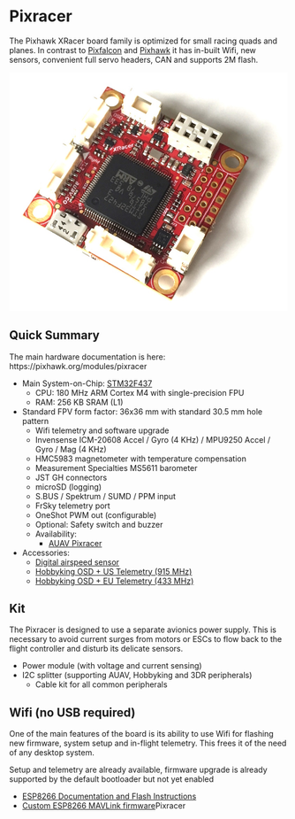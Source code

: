 # Pixracer

The Pixhawk XRacer board family is optimized for small racing quads and planes. In contrast to [Pixfalcon](hardware-pixfalcon.md) and [Pixhawk](hardware-pixhawk.md) it has in-built Wifi, new sensors, convenient full servo headers, CAN and supports 2M flash.

![pixracer](../pictures/hardware/hardware-pixracer.jpg)

## Quick Summary

<aside class="tip">
The main hardware documentation is here: https://pixhawk.org/modules/pixracer
</aside>

-   Main System-on-Chip: [STM32F437](http://www.st.com/web/en/catalog/mmc/FM141/SC1169/SS1577/LN1789)
    - CPU: 180 MHz ARM Cortex M4 with single-precision FPU
    - RAM: 256 KB SRAM (L1)
-   Standard FPV form factor: 36x36 mm with standard 30.5 mm hole pattern
    - Wifi telemetry and software upgrade
    - Invensense ICM-20608 Accel / Gyro (4 KHz) / MPU9250 Accel / Gyro / Mag (4 KHz)
    - HMC5983 magnetometer with temperature compensation
    - Measurement Specialties MS5611 barometer
    - JST GH connectors
    - microSD (logging)
    - S.BUS / Spektrum / SUMD / PPM input
    - FrSky telemetry port
    - OneShot PWM out (configurable)
    - Optional: Safety switch and buzzer
    - Availability:
      - [AUAV Pixracer](http://www.auav.co/product-p/xr-v1.htm)
-   Accessories:
    - [Digital airspeed sensor](http://www.hobbyking.com/hobbyking/store/__62752__HKPilot_32_Digital_Air_Speed_Sensor_And_Pitot_Tube_Set.html)
    - [Hobbyking OSD + US Telemetry (915 MHz)](http://www.hobbyking.com/hobbyking/store/__74651__Micro_HKPilot_Telemetry_Radio_Module_with_On_Screen_Display_OSD_unit_915MHz_.html)
    - [Hobbyking OSD + EU Telemetry (433 MHz)](http://www.hobbyking.com/hobbyking/store/__74650__Micro_HKPilot_Telemetry_Radio_Module_with_On_Screen_Display_OSD_unit_433MHz_.html)

## Kit

The Pixracer is designed to use a separate avionics power supply. This is necessary to avoid current surges from motors or ESCs to flow back to the flight controller and disturb its delicate sensors.

- Power module (with voltage and current sensing)
- I2C splitter (supporting AUAV, Hobbyking and 3DR peripherals)
  - Cable kit for all common peripherals

## Wifi (no USB required)

One of the main features of the board is its ability to use Wifi for flashing new firmware, system setup and in-flight telemetry. This frees it of the need of any desktop system.

<aside class="todo">
Setup and telemetry are already available, firmware upgrade is already supported by the default bootloader but not yet enabled
</aside>

- [ESP8266 Documentation and Flash Instructions](https://pixhawk.org/peripherals/8266)
- [Custom ESP8266 MAVLink firmware](https://github.com/dogmaphobic/mavesp8266)Pixracer

